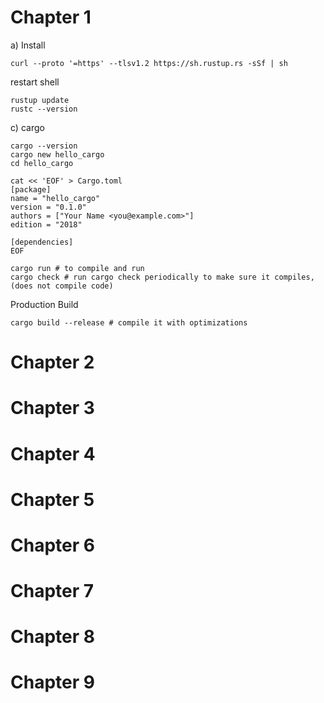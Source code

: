 # Chapter 1

a) Install
```
curl --proto '=https' --tlsv1.2 https://sh.rustup.rs -sSf | sh
```
restart shell
```
rustup update
rustc --version
```

c) cargo
```
cargo --version
cargo new hello_cargo
cd hello_cargo

cat << 'EOF' > Cargo.toml
[package]
name = "hello_cargo"
version = "0.1.0"
authors = ["Your Name <you@example.com>"]
edition = "2018"

[dependencies]
EOF
```

```
cargo run # to compile and run
cargo check # run cargo check periodically to make sure it compiles, (does not compile code)
```
Production Build
```
cargo build --release # compile it with optimizations
```




# Chapter 2
# Chapter 3
# Chapter 4
# Chapter 5
# Chapter 6
# Chapter 7
# Chapter 8
# Chapter 9
